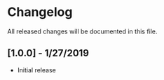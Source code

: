# Changelog
All released changes will be documented in this file.


## [1.0.0] - 1/27/2019
- Initial release
